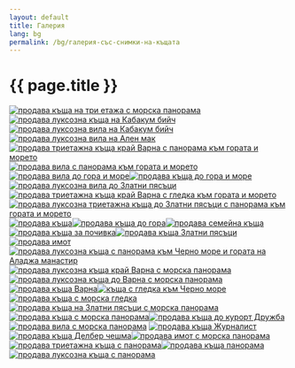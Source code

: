 ```yaml
---
layout: default
title: Галерия
lang: bg
permalink: /bg/галерия-със-снимки-на-къщата
---
```

<h1 class="title">{{ page.title }}</h1>
<div class="clear"></div>
<p><a title="" rel="lightbox[gallery]" href="/static/gallery/800/www.YourGoldenSandsHouse.com_53.jpg"></a><a title="" rel="lightbox[gallery]" href="/static/gallery/800/www.YourGoldenSandsHouse.com_53.jpg"><img title="" src="/static/gallery/310/sc_www.YourGoldenSandsHouse.com_53.jpg" alt="продава къща на три етажа с морска панорама"></a><a title="" rel="lightbox[gallery]" href="/static/gallery/800/www.YourGoldenSandsHouse.com_38.jpg"><img title="" src="/static/gallery/310/sc_www.YourGoldenSandsHouse.com_38.jpg" alt="продава луксозна къща на Кабакум бийч"></a><a title="" rel="lightbox[gallery]" href="/static/gallery/800/www.YourGoldenSandsHouse.com_37.jpg"><img title="" src="/static/gallery/310/sc_www.YourGoldenSandsHouse.com_37.jpg" alt="продава луксозна вила на Кабакум бийч"></a><a title="" rel="lightbox[gallery]" href="/static/gallery/800/www.YourGoldenSandsHouse.com_36.jpg"><img title="" src="/static/gallery/310/sc_www.YourGoldenSandsHouse.com_36.jpg" alt="продава луксозна вила на Ален мак"></a><a title="" rel="lightbox[gallery]" href="/static/gallery/800/www.YourGoldenSandsHouse.com_29.jpg"><img title="" src="/static/gallery/310/sc_www.YourGoldenSandsHouse.com_29.jpg" alt="продава триетажна къща край Варна с панорама към гората и морето"></a><a title="" rel="lightbox[gallery]" href="/static/gallery/800/www.YourGoldenSandsHouse.com_28.jpg"><img title="" src="/static/gallery/310/sc_www.YourGoldenSandsHouse.com_28.jpg" alt="продава вила с панорама към гората и морето"></a><a title="" rel="lightbox[gallery]" href="/static/gallery/800/www.YourGoldenSandsHouse.com_27.jpg"><img title="" src="/static/gallery/310/sc_www.YourGoldenSandsHouse.com_27.jpg" alt="продава вила до гора и море"></a><a title="" rel="lightbox[gallery]" href="/static/gallery/800/www.YourGoldenSandsHouse.com_26.jpg"><img title="" src="/static/gallery/310/sc_www.YourGoldenSandsHouse.com_26.jpg" alt="продава къща до гора и море"></a><a title="" rel="lightbox[gallery]" href="/static/gallery/800/www.YourGoldenSandsHouse.com_34.jpg"><img title="" src="/static/gallery/310/sc_www.YourGoldenSandsHouse.com_34.jpg" alt="продава луксозна вила до Златни пясъци"></a><a title="" rel="lightbox[gallery]" href="/static/gallery/800/www.YourGoldenSandsHouse.com_30.jpg"><img title="" src="/static/gallery/310/sc_www.YourGoldenSandsHouse.com_30.jpg" alt="продава триетажна къща край Варна с гледка към гората и морето"></a><a title="" rel="lightbox[gallery]" href="/static/gallery/800/www.YourGoldenSandsHouse.com_32.jpg"><img title="" src="/static/gallery/310/sc_www.YourGoldenSandsHouse.com_32.jpg" alt="продава луксозна триетажна къща до Златни пясъци с панорама към гората и морето"></a><a title="" rel="lightbox[gallery]" href="/static/gallery/800/www.YourGoldenSandsHouse.com_01.jpg"><img title="" src="/static/gallery/310/sc_www.YourGoldenSandsHouse.com_01.jpg" alt="продава къща"></a><a title="" rel="lightbox[gallery]" href="/static/gallery/800/www.YourGoldenSandsHouse.com_25.jpg"><img title="" src="/static/gallery/310/sc_www.YourGoldenSandsHouse.com_25.jpg" alt="продава къща до гора"></a><a title="" rel="lightbox[gallery]" href="/static/gallery/800/www.YourGoldenSandsHouse.com_22.jpg"><img title="" src="/static/gallery/310/sc_www.YourGoldenSandsHouse.com_22.jpg" alt="продава семейна къща"></a><a title="" rel="lightbox[gallery]" href="/static/gallery/800/www.YourGoldenSandsHouse.com_21.jpg"><img title="" src="/static/gallery/310/sc_www.YourGoldenSandsHouse.com_21.jpg" alt="продава къща за почивка"></a><a title="" rel="lightbox[gallery]" href="/static/gallery/800/www.YourGoldenSandsHouse.com_03.jpg"><img title="" src="/static/gallery/310/sc_www.YourGoldenSandsHouse.com_03.jpg" alt="продава къща Златни пясъци"></a><a title="" rel="lightbox[gallery]" href="/static/gallery/800/www.YourGoldenSandsHouse.com_02.jpg"><img title="" src="/static/gallery/310/sc_www.YourGoldenSandsHouse.com_02.jpg" alt="продава имот"></a><a title="" rel="lightbox[gallery]" href="/static/gallery/800/www.YourGoldenSandsHouse.com_40.jpg"><img title="" src="/static/gallery/310/sc_www.YourGoldenSandsHouse.com_40.jpg" alt="продава луксозна къща с панорама към Черно море и гората на Аладжа манастир"></a><a title="" rel="lightbox[gallery]" href="/static/gallery/800/www.YourGoldenSandsHouse.com_42.jpg"> <img title="" src="/static/gallery/310/sc_www.YourGoldenSandsHouse.com_42.jpg" alt="продава луксозна къща край Варна с морска панорама"></a><a title="" rel="lightbox[gallery]" href="/static/gallery/800/www.YourGoldenSandsHouse.com_41.jpg"><img title="" src="/static/gallery/310/sc_www.YourGoldenSandsHouse.com_41.jpg" alt="продава луксозна къща до Варна с морска панорама"></a><a title="" rel="lightbox[gallery]" href="/static/gallery/800/www.YourGoldenSandsHouse.com_05.jpg"><img title="" src="/static/gallery/310/sc_www.YourGoldenSandsHouse.com_05.jpg" alt="продава къща Варна"></a><a title="" rel="lightbox[gallery]" href="/static/gallery/800/www.YourGoldenSandsHouse.com_11.jpg"><img title="" src="/static/gallery/310/sc_www.YourGoldenSandsHouse.com_11.jpg" alt="къща с гледка към Черно море"></a><a title="" rel="lightbox[gallery]" href="/static/gallery/800/www.YourGoldenSandsHouse.com_44.jpg"><img title="" src="/static/gallery/310/sc_www.YourGoldenSandsHouse.com_44.jpg" alt="продава къща с морска гледка"></a><a title="" rel="lightbox[gallery]" href="/static/gallery/800/www.YourGoldenSandsHouse.com_45.jpg"><img title="" src="/static/gallery/310/sc_www.YourGoldenSandsHouse.com_45.jpg" alt="продава къща на Златни пясъци с морска панорама"></a><a title="" rel="lightbox[gallery]" href="/static/gallery/800/www.YourGoldenSandsHouse.com_46.jpg"><img title="" src="/static/gallery/310/sc_www.YourGoldenSandsHouse.com_46.jpg" alt="продава къща с морска панорама"></a><a title="" rel="lightbox[gallery]" href="/static/gallery/800/www.YourGoldenSandsHouse.com_56.jpg"><img title="" src="/static/gallery/310/sc_www.YourGoldenSandsHouse.com_56.jpg" alt="продава къща до курорт Дружба"></a><a title="" rel="lightbox[gallery]" href="/static/gallery/800/www.YourGoldenSandsHouse.com_47.jpg"><img title="" src="/static/gallery/310/sc_www.YourGoldenSandsHouse.com_47.jpg" alt="продава вила с морска панорама"></a> <a title="" rel="lightbox[gallery]" href="/static/gallery/800/www.YourGoldenSandsHouse.com_07.jpg"><img title="" src="/static/gallery/310/sc_www.YourGoldenSandsHouse.com_07.jpg" alt="продава къща Журналист"></a><a title="" rel="lightbox[gallery]" href="/static/gallery/800/www.YourGoldenSandsHouse.com_08.jpg"><img title="" src="/static/gallery/310/sc_www.YourGoldenSandsHouse.com_08.jpg" alt="продава къща Делбер чешма"></a><a title="" rel="lightbox[gallery]" href="/static/gallery/800/www.YourGoldenSandsHouse.com_48.jpg"><img title="" src="/static/gallery/310/sc_www.YourGoldenSandsHouse.com_48.jpg" alt="продава имот с морска панорама"></a><a title="" rel="lightbox[gallery]" href="/static/gallery/800/www.YourGoldenSandsHouse.com_52.jpg"><img title="" src="/static/gallery/310/sc_www.YourGoldenSandsHouse.com_52.jpg" alt="продава триетажна къща с панорама"></a><a title="" rel="lightbox[gallery]" href="/static/gallery/800/www.YourGoldenSandsHouse.com_50.jpg"><img title="" src="/static/gallery/310/sc_www.YourGoldenSandsHouse.com_50.jpg" alt="продава къща панорама"></a><a title="" rel="lightbox[gallery]" href="/static/gallery/800/www.YourGoldenSandsHouse.com_51.jpg"><img title="" src="/static/gallery/310/sc_www.YourGoldenSandsHouse.com_51.jpg" alt="продава луксозна къща с панорама"></a></p>
<script type="text/javascript"><!--
  $$('img').each(function(item){item.setAttribute('title', '')});
  $$('a').each(function(item){item.setAttribute('title', '')});
// --></script>